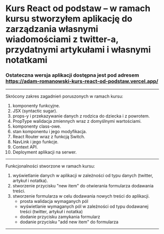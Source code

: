 # Kurs React od podstaw – w ramach kursu stworzyłem aplikację do zarządzania własnymi wiadomościami z twitter-a, przydatnymi artykułami i własnymi notatkami

### Ostateczna wersja aplikacji dostępna jest pod adresem https://adam-romanowski-kurs-react-od-podstaw.vercel.app/

***
Skrócony zakres zagadnień poruszonych w ramach kursu:

1. komponenty funkcyjne.
2. JSX (syntactic sugar).
3. props-y i przekazywanie danych z rodzica do dziecka i z powrotem.
4. PropType walidacja zmiennych wraz z domyślnymi wartościami.
5. komponenty class-owe.
6. stan komponentu i jego modyfikacja.
7. React Router wraz z funkcją Switch.
8. NavLink i jego funkcje.
9. Context API.
9. Deployment aplikacji na serwer.

***

Funkcjonalności stworzone w ramach kursu:
1. wyświetlanie danych w aplikacji w zależności od typu danych (twitter, artykuł i notatka).
2. stworzenie przycisku "new item" do otwierania formularza dodawania treści.
3. stworzenie formularza w celu dodawania nowych treści do aplikacji.
    * prosta walidacja wymaganych pól
    * wyświetlanie wymaganych pól w zależności od typu dodawanej treści (twitter, artykuł i notatka)
    * dodanie przycisku zamykania formularz
    * dodanie przycisku "add new item" do formularza
***

